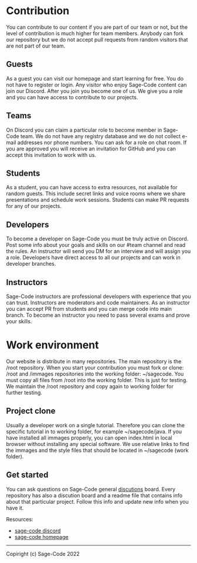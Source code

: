 # Contribution

You can contribute to our content if you are part of our team or not, but the level of contribution is much higher for team members. Anybody can fork our repository but we do not accept pull requests from random visitors that are not part of our team.

## Guests

As a guest you can visit our homepage and start learning for free. You do not have to register or login. Any visitor who enjoy Sage-Code content can join our Discord. After you join you become one of us. We give you a role and you can have access to contribute to our projects.

## Teams

On Discord you can claim a particular role to become member in Sage-Code team. We do not have any registry database and we do not collect e-mail addresses nor phone numbers. You can ask for a role on chat room. If you are approved you will receive an invitation for GitHub and you can accept this invitation to work with us.

## Students

As a student, you can have access to extra resources, not available for random guests. This include secret links and voice rooms where we share presentations and schedule work sessions. Students can make PR requests for any of our projects. 

## Developers
To become a developer on Sage-Code you must be truly active on Discord. Post some info about your goals and skills on our #team channel and read the rules. An instructor will send you DM for an interview and will assign you a role. Developers have direct access to all our projects and can work in developer branches.

## Instructors
Sage-Code instructors are professional developers with experience that you can trust. Instructors are moderators and code maintainers. As an instructor you can accept PR from students and you can merge code into main branch. To become an instructor you need to pass several exams and prove your skills.

# Work environment

Our website is distribute in many repositories. The main repository is the /root repository. When you start your contribution you must fork or clone: /root and /immages repositories into the working folder: ~/sagecode. You must copy all files from /root into the working folder. This is just for testing. We maintain the /root repository and copy again to working folder for further testing. 

## Project clone
Usually a developer work on a single tutorial. Therefore you can clone the specific tutorial in to working folder, for example ~/sagecode/java. If you have installed all immages properly, you can open index.html in local browser without installing any special software. We use relative links to find the immages and the style files that should be located in ~/sagecode (work folder).

## Get started
You can ask questions on Sage-Code general [discutions](https://github.com/orgs/sage-code/discussions) board. Every repository has also a discution board and a readme file that contains info about that particular project. Follow this info and update new info when you have it.

Resources:

* [sage-code discord](https://discord.gg/fAEHfw8T)
* [sage-code homepage](https://sagecode.net)

----
Copiright (c) Sage-Code 2022


